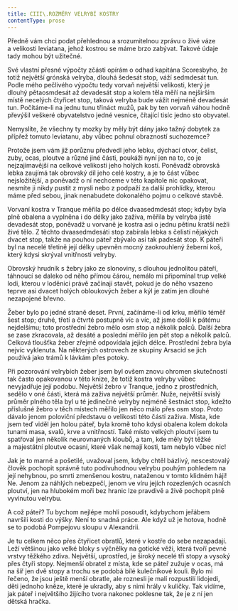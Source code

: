 ```yaml
---
title: CIII\.ROZMĚRY VELRYBÍ KOSTRY
contentType: prose
---
```


Předně vám chci podat přehlednou a srozumitelnou zprávu o živé váze a velikosti leviatana, jehož kostrou se máme brzo zabývat. Takové údaje tady mohou být užitečné.

Své vlastní přesné výpočty zčásti opírám o odhad kapitána Scoresbyho, že totiž největší grónská velryba, dlouhá šedesát stop, váží sedmdesát tun. Podle mého pečlivého výpočtu tedy vorvaň největší velikosti, který je dlouhý pětaosmdesát až devadesát stop a kolem těla měří na nejširším místě necelých čtyřicet stop, taková velryba bude vážit nejméně devadesát tun. Počítáme-li na jednu tunu třináct mužů, pak by ten vorvaň váhou hodně převýšil veškeré obyvatelstvo jedné vesnice, čítající tisíc jedno sto obyvatel.

Nemyslíte, že všechny ty mozky by měly být dány jako tažný dobytek za přípřež tomuto leviatanu, aby vůbec pohnul obrazností suchozemce?

Protože jsem vám již porůznu předvedl jeho lebku, dýchací otvor, čelist, zuby, ocas, ploutve a různé jiné části, poukáži nyní jen na to, co je nejzajímavější na celkové velikosti jeho holých kostí. Poněvadž obrovská lebka zaujímá tak obrovský díl jeho celé kostry, a je to část vůbec nejsložitější, a poněvadž o ní nechceme v této kapitole nic opakovat, nesmíte ji nikdy pustit z mysli nebo z podpaží za další prohlídky, kterou máme před sebou, jinak nenabudete dokonalého pojmu o celkové stavbě.

Vorvaní kostra v Tranque měřila po délce dvaasedmdesát stop; kdyby byla plně obalena a vyplněna i do délky jako zaživa, měřila by velryba jistě devadesát stop, poněvadž u vorvaně je kostra asi o jednu pětinu kratší nežli živé tělo. Z těchto dvaasedmdesáti stop zabírala lebka s čelistí nějakých dvacet stop, takže na pouhou páteř zbývalo asi tak padesát stop. K páteři byl na necelé třetině její délky upevněn mocný zaokrouhlený žeberní koš, který kdysi skrýval vnitřnosti velryby.

Obrovský hrudník s žebry jako ze slonoviny, s dlouhou jednolitou páteří, táhnoucí se daleko od něho přímou čárou, nemálo mi připomínal trup velké lodi, kterou v loděnici právě začínají stavět, pokud je do něho vsazeno teprve asi dvacet holých obloukových žeber a kýl je zatím jen dlouhé nezapojené břevno.

Žeber bylo po jedné straně deset. První, začínáme-li od krku, měřilo téměř šest stop; druhé, třetí a čtvrté postupně víc a víc, až jsme došli k pátému nejdelšímu; toto prostřední žebro mělo osm stop a několik palců. Další žebra se zase zkracovala, až desáté a poslední měřilo jen pět stop a několik palců. Celková tloušťka žeber zřejmě odpovídala jejich délce. Prostřední žebra byla nejvíc vyklenuta. Na některých ostrovech ze skupiny Arsacid se jich používá jako trámů k lávkám přes potoky.

Při pozorování velrybích žeber jsem byl ovšem znovu ohromen skutečností tak často opakovanou v této knize, že totiž kostra velryby vůbec nevyjadřuje její podobu. Největší žebro v Tranque, jedno z prostředních, sedělo v oné části, která má zaživa největší průměr. Nuže, největší svislý průměr plného těla byl u té jedinečné velryby nejméně šestnáct stop, kdežto příslušné žebro v těch místech měřilo jen něco málo přes osm stop. Proto dávalo jenom poloviční představu o velikosti této části zaživa. Místa, kde jsem teď viděl jen holou páteř, byla kromě toho kdysi obalena kolem dokola tunami masa, svalů, krve a vnitřností. Také místo velkých ploutví jsem tu spatřoval jen několik neurovnaných kloubů, a tam, kde měly být těžké a majestátní ploutve ocasní, které však nemají kosti, tam nebylo vůbec nic!

Jak je to marné a pošetilé, uvažoval jsem, kdyby chtěl bázlivý, nescestovalý člověk pochopit správně tuto podivuhodnou velrybu pouhým pohledem na její nehybnou, po smrti zmenšenou kostru, nataženou v tomto klidném háji! Ne. Jenom za náhlých nebezpečí, jenom ve víru jejích rozezlených ocasních ploutví, jen na hlubokém moři bez hranic lze pravdivě a živě pochopit plně vyvinutou velrybu.

A což páteř? Tu bychom nejlépe mohli posoudit, kdybychom jeřábem navršili kosti do výšky. Není to snadná práce. Ale když už je hotova, hodně se to podobá Pompejovu sloupu v Alexandrii.

Je tu celkem něco přes čtyřicet obratlů, které v kostře do sebe nezapadají. Leží většinou jako velké bloky s výčnělky na gotické věži, která tvoří pevné vrstvy těžkého zdiva. Největší, uprostřed, je široký necelé tři stopy a vysoký přes čtyři stopy. Nejmenší obratel z místa, kde se páteř zužuje v ocas, má na šíř jen dvě stopy a trochu se podobá bílé kulečníkové kouli. Bylo mi řečeno, že jsou ještě menší obratle, ale roznesli je malí rozpustilí lidojedi, děti jednoho kněze, které je ukradly, aby s nimi hrály v kuličky. Tak vidíme, jak páteř i největšího žijícího tvora nakonec poklesne tak, že je z ní jen dětská hračka.
